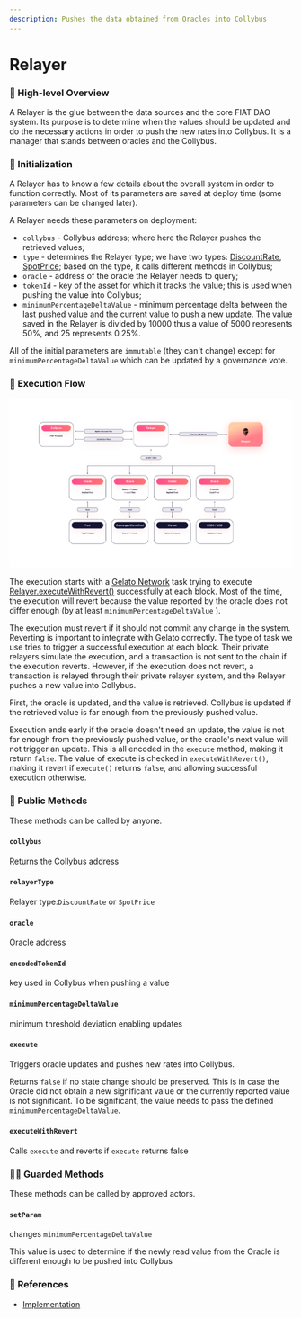 ```yaml
---
description: Pushes the data obtained from Oracles into Collybus
---
```


# Relayer

### 🔎 High-level Overview

A Relayer is the glue between the data sources and the core FIAT DAO system. Its purpose is to determine when the values should be updated and do the necessary actions in order to push the new rates into Collybus. It is a manager that stands between oracles and the Collybus.

### 🐣 Initialization

A Relayer has to know a few details about the overall system in order to function correctly. Most of its parameters are saved at deploy time (some parameters can be changed later).

A Relayer needs these parameters on deployment:

* `collybus` - Collybus address; where here the Relayer pushes the retrieved values;
* `type` - determines the Relayer type; we have two types: [DiscountRate](https://github.com/fiatdao/delphi/blob/67d77e1a46995456ada05c25d1eade9029ba068e/src/relayer/IRelayer.sol#L6), [SpotPrice](https://github.com/fiatdao/delphi/blob/67d77e1a46995456ada05c25d1eade9029ba068e/src/relayer/IRelayer.sol#L7); based on the type, it calls different methods in Collybus;
* `oracle` - address of the oracle the Relayer needs to query;
* `tokenId` - key of the asset for which it tracks the value; this is used when pushing the value into Collybus;
* `minimumPercentageDeltaValue` - minimum percentage delta between the last pushed value and the current value to push a new update. The value saved in the Relayer is divided by 10000 thus a value of 5000 represents 50%, and 25 represents 0.25%.

All of the initial parameters are `immutable` (they can't change) except for `minimumPercentageDeltaValue` which can be updated by a governance vote.

### 🌈 Execution Flow

![](<../../../.gitbook/assets/Collybus Diagram.png>)

The execution starts with a [Gelato Network](https://www.gelato.network/) task trying to execute [Relayer.executeWithRevert()](https://github.com/fiatdao/delphi/blob/67d77e1a46995456ada05c25d1eade9029ba068e/src/relayer/Relayer.sol#L107-L114) successfully at each block. Most of the time, the execution will revert because the value reported by the oracle does not differ enough (by at least `minimumPercentageDeltaValue` ).&#x20;

The execution must revert if it should not commit any change in the system. Reverting is important to integrate with Gelato correctly. The type of task we use tries to trigger a successful execution at each block. Their private relayers simulate the execution, and a transaction is not sent to the chain if the execution reverts. However, if the execution does not revert, a transaction is relayed through their private relayer system, and the Relayer pushes a new value into Collybus.

First, the oracle is updated, and the value is retrieved. Collybus is updated if the retrieved value is far enough from the previously pushed value.

Execution ends early if the oracle doesn't need an update, the value is not far enough from the previously pushed value, or the oracle's next value will not trigger an update. This is all encoded in the `execute` method, making it return `false`. The value of execute is checked in `executeWithRevert()`, making it revert if `execute()` returns `false`, and allowing successful execution otherwise.

### 📑 Public Methods

These methods can be called by anyone.

#### `collybus`

Returns the Collybus address

#### `relayerType`

Relayer type:`DiscountRate` or `SpotPrice`

#### `oracle`

Oracle address

#### `encodedTokenId`

key used in Collybus when pushing a value

#### `minimumPercentageDeltaValue`

minimum threshold deviation enabling updates

#### `execute`

Triggers oracle updates and pushes new rates into Collybus.

Returns `false` if no state change should be preserved. This is in case the Oracle did not obtain a new significant value or the currently reported value is not significant. To be significant, the value needs to pass the defined `minimumPercentageDeltaValue`.

#### `executeWithRevert`

Calls `execute` and reverts if `execute` returns false

### 👮‍♂️ Guarded Methods

These methods can be called by approved actors.

#### `setParam`

changes `minimumPercentageDeltaValue`

This value is used to determine if the newly read value from the Oracle is different enough to be pushed into Collybus

### 📘 References

* [Implementation](https://github.com/fiatdao/delphi/tree/master/src/relayer)


